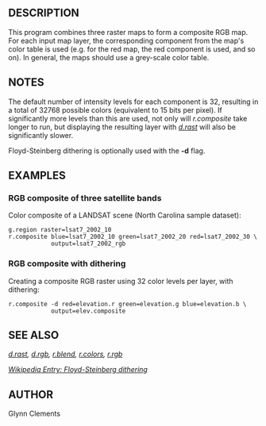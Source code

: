 ## DESCRIPTION

This program combines three raster maps to form a composite RGB map. For
each input map layer, the corresponding component from the map\'s color
table is used (e.g. for the red map, the red component is used, and so
on). In general, the maps should use a grey-scale color table.

## NOTES

The default number of intensity levels for each component is 32,
resulting in a total of 32768 possible colors (equivalent to 15 bits per
pixel). If significantly more levels than this are used, not only will
*r.composite* take longer to run, but displaying the resulting layer
with *[d.rast](d.rast.html)* will also be significantly slower.

Floyd-Steinberg dithering is optionally used with the **-d** flag.

## EXAMPLES

### RGB composite of three satellite bands

Color composite of a LANDSAT scene (North Carolina sample dataset):

```
g.region raster=lsat7_2002_10
r.composite blue=lsat7_2002_10 green=lsat7_2002_20 red=lsat7_2002_30 \
            output=lsat7_2002_rgb
```

### RGB composite with dithering

Creating a composite RGB raster using 32 color levels per layer, with
dithering:

```
r.composite -d red=elevation.r green=elevation.g blue=elevation.b \
            output=elev.composite
```

## SEE ALSO

*[d.rast](d.rast.html), [d.rgb](d.rgb.html), [r.blend](r.blend.html),
[r.colors](r.colors.html), [r.rgb](r.rgb.html)*

*[Wikipedia Entry: Floyd-Steinberg
dithering](http://en.wikipedia.org/wiki/Floyd-Steinberg_dithering)*

## AUTHOR

Glynn Clements
